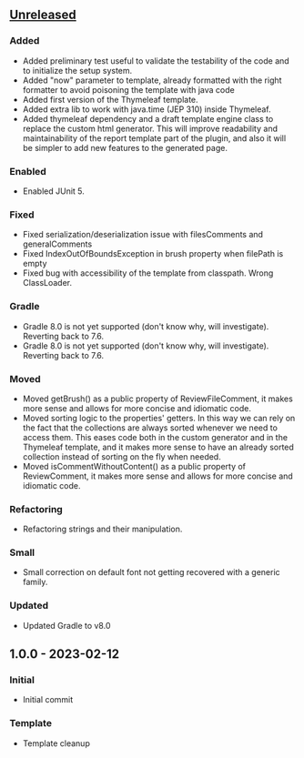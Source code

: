 <a name="unreleased"></a>

## [Unreleased]

### Added

- Added preliminary test useful to validate the testability of the code and to initialize the setup system.
- Added "now" parameter to template, already formatted with the right formatter to avoid poisoning the template with java code
- Added first version of the Thymeleaf template.
- Added extra lib to work with java.time (JEP 310) inside Thymeleaf.
- Added thymeleaf dependency and a draft template engine class to replace the custom html generator. This will improve readability and maintainability of the report template
  part of the plugin, and also it will be simpler to add new features to the generated page.

### Enabled

- Enabled JUnit 5.

### Fixed

- Fixed serialization/deserialization issue with filesComments and generalComments
- Fixed IndexOutOfBoundsException in brush property when filePath is empty
- Fixed bug with accessibility of the template from classpath. Wrong ClassLoader.

### Gradle

- Gradle 8.0 is not yet supported (don't know why, will investigate). Reverting back to 7.6.
- Gradle 8.0 is not yet supported (don't know why, will investigate). Reverting back to 7.6.

### Moved

- Moved getBrush() as a public property of ReviewFileComment, it makes more sense and allows for more concise and idiomatic code.
- Moved sorting logic to the properties' getters. In this way we can rely on the fact that the collections are always sorted whenever we need to access them. This eases code
  both in the custom generator and in the Thymeleaf template, and it makes more sense to have an already sorted collection instead of sorting on the fly when needed.
- Moved isCommentWithoutContent() as a public property of ReviewComment, it makes more sense and allows for more concise and idiomatic code.

### Refactoring

- Refactoring strings and their manipulation.

### Small

- Small correction on default font not getting recovered with a generic family.

### Updated

- Updated Gradle to v8.0

<a name="v1.0.0"></a>

## 1.0.0 - 2023-02-12

### Initial

- Initial commit

### Template

- Template cleanup

[Unreleased]: https://github.com/kLeZ/senpai/compare/v1.0.0...HEAD
